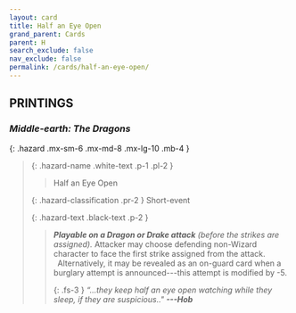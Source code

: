 ```yaml
---
layout: card
title: Half an Eye Open
grand_parent: Cards
parent: H
search_exclude: false
nav_exclude: false
permalink: /cards/half-an-eye-open/
---
```


## PRINTINGS


### _Middle-earth: The Dragons_

{: .hazard .mx-sm-6 .mx-md-8 .mx-lg-10 .mb-4 }
> {: .hazard-name .white-text .p-1 .pl-2 }
> > <div class="hazard-mp"></div>
> > <div class="card-name">Half an Eye Open</div>
>
> {: .hazard-classification .pr-2 }
> Short-event
>
> {: .hazard-text .black-text .p-2 }
> > _**Playable on a Dragon or Drake attack** (before the strikes are assigned)._ Attacker may choose defending non-Wizard character to face the first strike assigned from the attack. <br>&ensp;Alternatively, it may be revealed as an on-guard card when a burglary attempt is announced---this attempt is modified by -5. 
> > 
> > {: .fs-3 } 
> > _“...they keep half an eye open watching while they sleep, if they are suspicious.."_ ***---&#65279;Hob*** 
>
